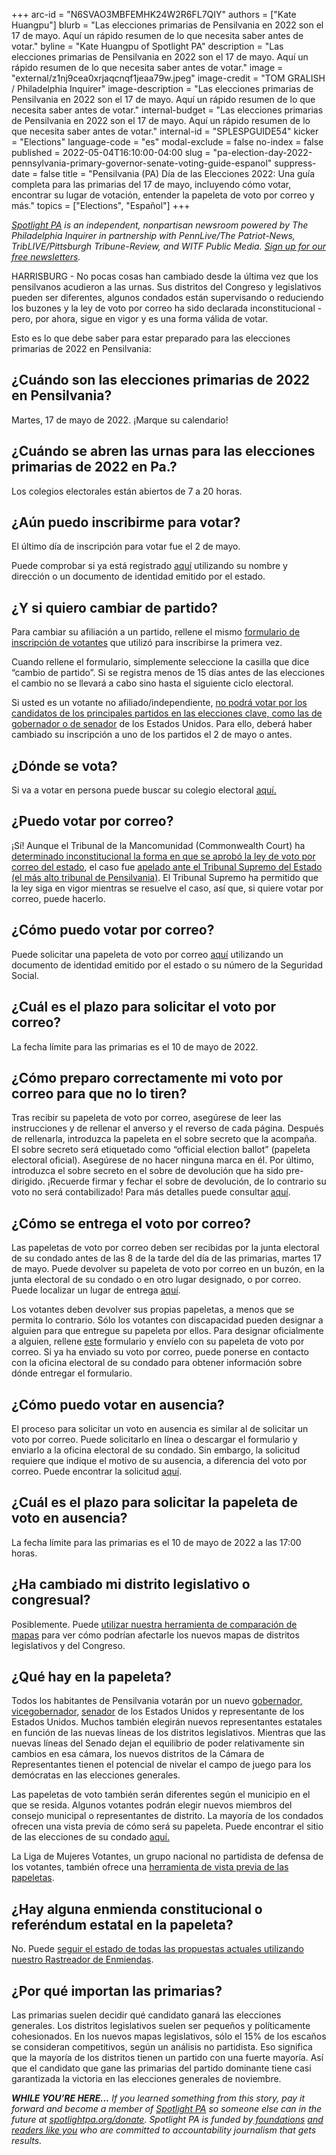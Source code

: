 +++
arc-id = "N6SVAO3MBFEMHK24W2R6FL7QIY"
authors = ["Kate Huangpu"]
blurb = "Las elecciones primarias de Pensilvania en 2022 son el 17 de mayo. Aquí un rápido resumen de lo que necesita saber antes de votar."
byline = "Kate Huangpu of Spotlight PA"
description = "Las elecciones primarias de Pensilvania en 2022 son el 17 de mayo. Aquí un rápido resumen de lo que necesita saber antes de votar."
image = "external/z1nj9cea0xrjaqcnqf1jeaa79w.jpeg"
image-credit = "TOM GRALISH / Philadelphia Inquirer"
image-description = "Las elecciones primarias de Pensilvania en 2022 son el 17 de mayo. Aquí un rápido resumen de lo que necesita saber antes de votar."
internal-budget = "Las elecciones primarias de Pensilvania en 2022 son el 17 de mayo. Aquí un rápido resumen de lo que necesita saber antes de votar."
internal-id = "SPLESPGUIDE54"
kicker = "Elections"
language-code = "es"
modal-exclude = false
no-index = false
published = 2022-05-04T16:10:00-04:00
slug = "pa-election-day-2022-pennsylvania-primary-governor-senate-voting-guide-espanol"
suppress-date = false
title = "Pensilvania (PA) Día de las Elecciones 2022: Una guía completa para las primarias del 17 de mayo, incluyendo cómo votar, encontrar su lugar de votación, entender la papeleta de voto por correo y más."
topics = ["Elections", "Español"]
+++

<a href="https://www.spotlightpa.org/"><i>Spotlight PA</i></a><i> is an independent, nonpartisan newsroom powered by The Philadelphia Inquirer in partnership with PennLive/The Patriot-News, TribLIVE/Pittsburgh Tribune-Review, and WITF Public Media. </i><a href="https://www.spotlightpa.org/newsletters"><i>Sign up for our free newsletters</i></a><i>.</i>

HARRISBURG - No pocas cosas han cambiado desde la última vez que los pensilvanos acudieron a las urnas. Sus distritos del Congreso y legislativos pueden ser diferentes, algunos condados están supervisando o reduciendo los buzones y la ley de voto por correo ha sido declarada inconstitucional - pero, por ahora, sigue en vigor y es una forma válida de votar.

Esto es lo que debe saber para estar preparado para las elecciones primarias de 2022 en Pensilvania:

## ¿Cuándo son las elecciones primarias de 2022 en Pensilvania?

Martes, 17 de mayo de 2022. ¡Marque su calendario!

## ¿Cuándo se abren las urnas para las elecciones primarias de 2022 en Pa.?

Los colegios electorales están abiertos de 7 a 20 horas.

<script src="https://www.spotlightpa.org/embed.js" async></script><div data-spl-embed-version="1" data-spl-src="https://www.spotlightpa.org/embeds/newsletter/"></div>

## ¿Aún puedo inscribirme para votar?

El último día de inscripción para votar fue el 2 de mayo.

Puede comprobar si ya está registrado <a href="https://www.pavoterservices.pa.gov/pages/voterregistrationstatus.aspx">aquí</a> utilizando su nombre y dirección o un documento de identidad emitido por el estado.

## ¿Y si quiero cambiar de partido?

Para cambiar su afiliación a un partido, rellene el mismo <a href="https://www.pavoterservices.pa.gov/pages/VoterRegistrationApplication.aspx">formulario de inscripción de votantes</a> que utilizó para inscribirse la primera vez.

Cuando rellene el formulario, simplemente seleccione la casilla que dice “cambio de partido”. Si se registra menos de 15 días antes de las elecciones el cambio no se llevará a cabo sino hasta el siguiente ciclo electoral.

Si usted es un votante no afiliado/independiente, <a href="https://www.spotlightpa.org/news/2022/04/pa-election-day-2022-primary-closed-independent-voters/">no podrá votar por los candidatos de los principales partidos en las elecciones clave, como las de gobernador o de senador</a> de los Estados Unidos. Para ello, deberá haber cambiado su inscripción a uno de los partidos el 2 de mayo o antes.

## ¿Dónde se vota?

Si va a votar en persona puede buscar su colegio electoral <a href="https://www.pavoterservices.pa.gov/pages/pollingplaceinfo.aspx">aquí.</a>

## ¿Puedo votar por correo?

¡Sí! Aunque el Tribunal de la Mancomunidad (Commonwealth Court) ha <a href="https://www.spotlightpa.org/news/2022/01/pa-mail-voting-court-ruling-unconstitutional-whats-next/">determinado inconstitucional la forma en que se aprobó la ley de voto por correo del estado</a>, el caso fue <a href="https://www.spotlightpa.org/news/2022/03/pennsylvania-mail-voting-supreme-court-hearing/">apelado ante el Tribunal Supremo del Estado (el más alto tribunal de Pensilvania)</a>. El Tribunal Supremo ha permitido que la ley siga en vigor mientras se resuelve el caso, así que, si quiere votar por correo, puede hacerlo.

## ¿Cómo puedo votar por correo?

Puede solicitar una papeleta de voto por correo <a href="https://www.pavoterservices.pa.gov/OnlineAbsenteeApplication/#/OnlineAbsenteeBegin">aquí</a> utilizando un documento de identidad emitido por el estado o su número de la Seguridad Social.

## ¿Cuál es el plazo para solicitar el voto por correo?

La fecha límite para las primarias es el 10 de mayo de 2022.

## ¿Cómo preparo correctamente mi voto por correo para que no lo tiren?

Tras recibir su papeleta de voto por correo, asegúrese de leer las instrucciones y de rellenar el anverso y el reverso de cada página. Después de rellenarla, introduzca la papeleta en el sobre secreto que la acompaña. El sobre secreto será etiquetado como “official election ballot” (papeleta electoral oficial). Asegúrese de no hacer ninguna marca en él. Por último, introduzca el sobre secreto en el sobre de devolución que ha sido pre-dirigido. ¡Recuerde firmar y fechar el sobre de devolución, de lo contrario su voto no será contabilizado! Para más detalles puede consultar <a href="https://www.vote.pa.gov/Voting-in-PA/Pages/Mail-and-Absentee-Ballot.aspx">aquí</a>.

## ¿Cómo se entrega el voto por correo?

Las papeletas de voto por correo deben ser recibidas por la junta electoral de su condado antes de las 8 de la tarde del día de las primarias, martes 17 de mayo. Puede devolver su papeleta de voto por correo en un buzón, en la junta electoral de su condado o en otro lugar designado, o por correo. Puede localizar un lugar de entrega <a href="https://www.vote.pa.gov/Voting-in-PA/Pages/Return-Ballot.aspx">aquí</a>.

Los votantes deben devolver sus propias papeletas, a menos que se permita lo contrario. Sólo los votantes con discapacidad pueden designar a alguien para que entregue su papeleta por ellos. Para designar oficialmente a alguien, rellene <a href="https://www.vote.pa.gov/Resources/Documents/Authorize-Designated-Agent-for-Mail-in-or-Absentee-Ballot-SPANISH.pdf">este</a> formulario y envíelo con su papeleta de voto por correo. Si ya ha enviado su voto por correo, puede ponerse en contacto con la oficina electoral de su condado para obtener información sobre dónde entregar el formulario.

## ¿Cómo puedo votar en ausencia?

El proceso para solicitar un voto en ausencia es similar al de solicitar un voto por correo. Puede solicitarlo en línea o descargar el formulario y enviarlo a la oficina electoral de su condado. Sin embargo, la solicitud requiere que indique el motivo de su ausencia, a diferencia del voto por correo. Puede encontrar la solicitud <a href="https://www.pavoterservices.pa.gov/OnlineAbsenteeApplication/#/OnlineAbsenteeBegin">aquí</a>.

<script src="https://www.spotlightpa.org/embed.js" async></script><div data-spl-embed-version="1" data-spl-src="https://www.spotlightpa.org/embeds/donate/"></div>

## ¿Cuál es el plazo para solicitar la papeleta de voto en ausencia?

La fecha límite para las primarias es el 10 de mayo de 2022 a las 17:00 horas.

## ¿Ha cambiado mi distrito legislativo o congresual?

Posiblemente. Puede <a href="https://www.spotlightpa.org/news/2021/12/pennsylvania-redistricting-house-senate-districts-lookup-tool/">utilizar nuestra herramienta de comparación de mapas</a> para ver cómo podrían afectarle los nuevos mapas de distritos legislativos y del Congreso.

## ¿Qué hay en la papeleta?

Todos los habitantes de Pensilvania votarán por un nuevo <a href="https://www.spotlightpa.org/news/2022/04/pa-primary-governor-election-2022-candidates-guide/">gobernador, </a><a href="https://www.spotlightpa.org/news/2022/04/pennsylvania-lieutenant-governor-2022-election-guide/">vicegobernador</a>, <a href="https://www.spotlightpa.org/news/2021/07/pa-2022-senate-race-candidates/">senador</a> de los Estados Unidos y representante de los Estados Unidos. Muchos también elegirán nuevos representantes estatales en función de las nuevas líneas de los distritos legislativos. Mientras que las nuevas líneas del Senado dejan el equilibrio de poder relativamente sin cambios en esa cámara, los nuevos distritos de la Cámara de Representantes tienen el potencial de nivelar el campo de juego para los demócratas en las elecciones generales.

Las papeletas de voto también serán diferentes según el municipio en el que se resida. Algunos votantes podrán elegir nuevos miembros del consejo municipal o representantes de distrito. La mayoría de los condados ofrecen una vista previa de cómo será su papeleta. Puede encontrar el sitio de las elecciones de su condado <a href="https://www.vote.pa.gov/Resources/Pages/Contact-Your-Election-Officials.aspx">aquí.</a>

La Liga de Mujeres Votantes, un grupo nacional no partidista de defensa de los votantes, también ofrece una <a href="https://www.vote411.org/es/ballot">herramienta de vista previa de las papeletas</a>.

## ¿Hay alguna enmienda constitucional o referéndum estatal en la papeleta?

No. Puede <a href="https://www.spotlightpa.org/news/2022/01/pennsylvania-constitution-amendments-tracker-complete-guide/">seguir el estado de todas las propuestas actuales utilizando nuestro Rastreador de Enmiendas</a>.

## ¿Por qué importan las primarias?

Las primarias suelen decidir qué candidato ganará las elecciones generales. Los distritos legislativos suelen ser pequeños y políticamente cohesionados. En los nuevos mapas legislativos, sólo el 15% de los escaños se consideran competitivos, según un análisis no partidista. Eso significa que la mayoría de los distritos tienen un partido con una fuerte mayoría. Así que el candidato que gane las primarias del partido dominante tiene casi garantizada la victoria en las elecciones generales de noviembre.

<i><b>WHILE YOU’RE HERE...</b></i><i> If you learned something from this story, pay it forward and become a member of </i><a href="https://www.spotlightpa.org/"><i>Spotlight PA</i></a><i> so someone else can in the future at </i><a href="https://www.spotlightpa.org/donate"><i>spotlightpa.org/donate</i></a><i>. Spotlight PA is funded by</i><a href="https://www.spotlightpa.org/support"><i> foundations</i></a><i> </i><a href="https://www.spotlightpa.org/support"><i>and readers like you</i></a><i> who are committed to accountability journalism that gets results.</i>
